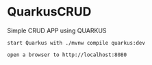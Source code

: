 # QuarkusCRUD
Simple CRUD APP using QUARKUS 

    start Quarkus with ./mvnw compile quarkus:dev

    open a browser to http://localhost:8080



